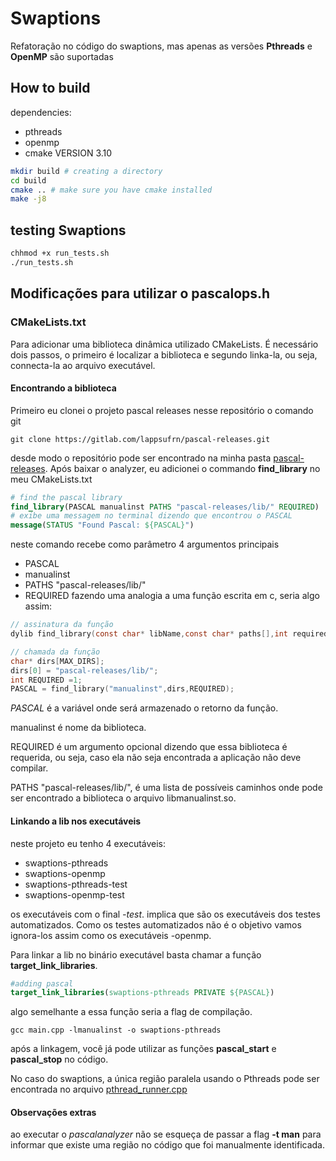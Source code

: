 # Swaptions

Refatoração no código do swaptions, mas apenas as versões **Pthreads** e **OpenMP** são suportadas

## How to build

dependencies:

- pthreads
- openmp
- cmake VERSION 3.10

```bash
mkdir build # creating a directory 
cd build
cmake .. # make sure you have cmake installed
make -j8
```

## testing Swaptions

```bash
chhmod +x run_tests.sh 
./run_tests.sh
```


## Modificações para utilizar o pascalops.h

### CMakeLists.txt

Para adicionar uma biblioteca dinâmica utilizado CMakeLists.
É necessário dois passos, o primeiro é localizar a biblioteca
e segundo linka-la, ou seja, connecta-la ao arquivo executável.

#### Encontrando a biblioteca

Primeiro eu clonei o projeto pascal releases nesse repositório
o comando git

```shell
git clone https://gitlab.com/lappsufrn/pascal-releases.git
```

desde modo o repositório pode ser encontrado na minha pasta [pascal-releases](pascal-releases). Após baixar o analyzer, eu adicionei o commando **find_library**  no meu  CMakeLists.txt

```cmake
# find the pascal library   
find_library(PASCAL manualinst PATHS "pascal-releases/lib/" REQUIRED)
# exibe uma messagem no terminal dizendo que encontrou o PASCAL
message(STATUS "Found Pascal: ${PASCAL}")
```

neste comando recebe como parâmetro 4 argumentos principais
- PASCAL
- manualinst
- PATHS "pascal-releases/lib/"
- REQUIRED
fazendo uma analogia a uma função escrita em c, seria algo assim:

```c
// assinatura da função
dylib find_library(const char* libName,const char* paths[],int required);

// chamada da função
char* dirs[MAX_DIRS];
dirs[0] = "pascal-releases/lib/";
int REQUIRED =1;
PASCAL = find_library("manualinst",dirs,REQUIRED);
```

*PASCAL* é a variável onde será armazenado o retorno da função.

manualinst é nome da biblioteca. 

REQUIRED é um argumento opcional dizendo que essa biblioteca é requerida,
ou seja, caso ela não seja encontrada a aplicação não deve compilar.

PATHS "pascal-releases/lib/", é uma lista de possíveis caminhos onde
pode ser encontrado a biblioteca o arquivo libmanualinst.so.

#### Linkando a lib nos executáveis

neste projeto eu tenho 4 executáveis:

- swaptions-pthreads
- swaptions-openmp
- swaptions-pthreads-test
- swaptions-openmp-test

os executáveis com o final *-test*. implica que são os executáveis
dos testes automatizados. Como os testes automatizados não é o objetivo
vamos ignora-los assim como os executáveis -openmp.

Para linkar a lib no binário executável basta chamar a função **target_link_libraries**.

```cmake
#adding pascal
target_link_libraries(swaptions-pthreads PRIVATE ${PASCAL})
```

algo semelhante a essa função seria a flag de compilação.

```shell
gcc main.cpp -lmanualinst -o swaptions-pthreads
```

após a linkagem, você já pode utilizar as funções **pascal_start** e   **pascal_stop** no código.

No caso do swaptions, a única região paralela usando o Pthreads
pode ser encontrada no arquivo [pthread_runner.cpp](src/runners/pthread_runner.cpp)

#### Observações extras

ao executar o *pascalanalyzer* não se esqueça de passar a flag  **-t man**
para informar que existe uma região no código que foi manualmente identificada.

